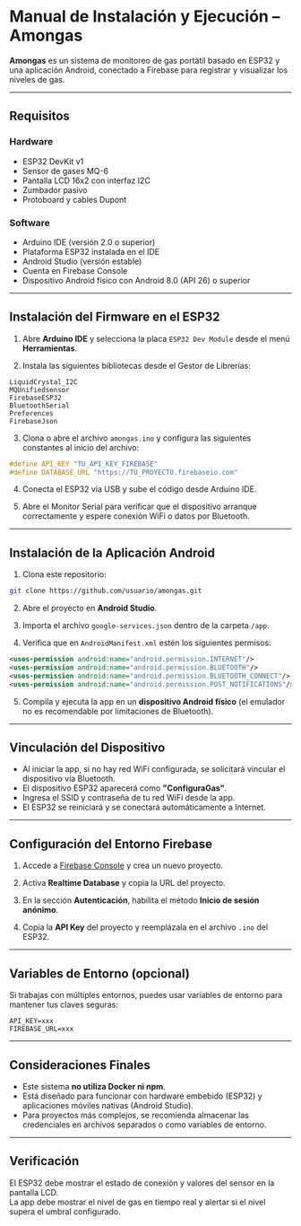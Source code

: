 # Manual de Instalación y Ejecución – Amongas

**Amongas** es un sistema de monitoreo de gas portátil basado en ESP32 y una aplicación Android, conectado a Firebase para registrar y visualizar los niveles de gas.

---

## Requisitos

### Hardware

- ESP32 DevKit v1  
- Sensor de gases MQ-6  
- Pantalla LCD 16x2 con interfaz I2C  
- Zumbador pasivo  
- Protoboard y cables Dupont  

### Software

- Arduino IDE (versión 2.0 o superior)  
- Plataforma ESP32 instalada en el IDE  
- Android Studio (versión estable)  
- Cuenta en Firebase Console  
- Dispositivo Android físico con Android 8.0 (API 26) o superior  

---

## Instalación del Firmware en el ESP32

1. Abre **Arduino IDE** y selecciona la placa `ESP32 Dev Module` desde el menú **Herramientas**.

2. Instala las siguientes bibliotecas desde el Gestor de Librerías:

```
LiquidCrystal_I2C  
MQUnifiedsensor  
FirebaseESP32  
BluetoothSerial  
Preferences  
FirebaseJson
```

3. Clona o abre el archivo `amongas.ino` y configura las siguientes constantes al inicio del archivo:

```cpp
#define API_KEY "TU_API_KEY_FIREBASE"
#define DATABASE_URL "https://TU_PROYECTO.firebaseio.com"
```

4. Conecta el ESP32 vía USB y sube el código desde Arduino IDE.

5. Abre el Monitor Serial para verificar que el dispositivo arranque correctamente y espere conexión WiFi o datos por Bluetooth.

---

## Instalación de la Aplicación Android

1. Clona este repositorio:

```bash
git clone https://github.com/usuario/amongas.git
```

2. Abre el proyecto en **Android Studio**.

3. Importa el archivo `google-services.json` dentro de la carpeta `/app`.

4. Verifica que en `AndroidManifest.xml` estén los siguientes permisos:

```xml
<uses-permission android:name="android.permission.INTERNET"/>
<uses-permission android:name="android.permission.BLUETOOTH"/>
<uses-permission android:name="android.permission.BLUETOOTH_CONNECT"/>
<uses-permission android:name="android.permission.POST_NOTIFICATIONS"/>
```

5. Compila y ejecuta la app en un **dispositivo Android físico** (el emulador no es recomendable por limitaciones de Bluetooth).

---

## Vinculación del Dispositivo

- Al iniciar la app, si no hay red WiFi configurada, se solicitará vincular el dispositivo vía Bluetooth.  
- El dispositivo ESP32 aparecerá como **"ConfiguraGas"**.  
- Ingresa el SSID y contraseña de tu red WiFi desde la app.  
- El ESP32 se reiniciará y se conectará automáticamente a Internet.

---

## Configuración del Entorno Firebase

1. Accede a [Firebase Console](https://console.firebase.google.com/) y crea un nuevo proyecto.

2. Activa **Realtime Database** y copia la URL del proyecto.

3. En la sección **Autenticación**, habilita el método **Inicio de sesión anónimo**.

4. Copia la **API Key** del proyecto y reemplázala en el archivo `.ino` del ESP32.

---

## Variables de Entorno (opcional)

Si trabajas con múltiples entornos, puedes usar variables de entorno para mantener tus claves seguras:

```env
API_KEY=xxx
FIREBASE_URL=xxx
```

---

## Consideraciones Finales

- Este sistema **no utiliza Docker ni npm**.  
- Está diseñado para funcionar con hardware embebido (ESP32) y aplicaciones móviles nativas (Android Studio).  
- Para proyectos más complejos, se recomienda almacenar las credenciales en archivos separados o como variables de entorno.  

---

## Verificación

El ESP32 debe mostrar el estado de conexión y valores del sensor en la pantalla LCD.  
La app debe mostrar el nivel de gas en tiempo real y alertar si el nivel supera el umbral configurado.  
